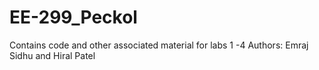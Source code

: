 # EE-299_Peckol
Contains code and other associated material for labs 1 -4
Authors: Emraj Sidhu and Hiral Patel
